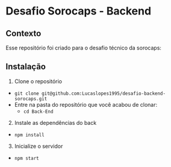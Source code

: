 # Desafio Sorocaps - Backend


## Contexto
 
 Esse repositório foi criado para o desafio técnico da sorocaps:
 
## Instalação

1. Clone o repositório

- `git clone git@github.com:Lucaslopes1995/desafio-backend-sorocaps.git`
- Entre na pasta do repositório que você acabou de clonar:
  - `cd Back-End`

2. Instale as dependências do back

- `npm install`

3. Inicialize o servidor

- `npm start`
